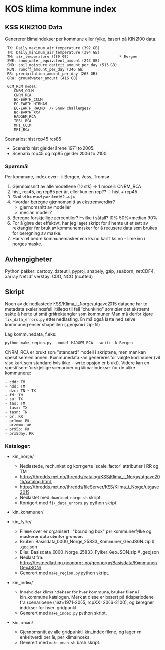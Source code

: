 KOS klima kommune index
=======================

## KSS KIN2100 Data

Genererer klimaindekser per kommune eller fylke, basert på KIN2100 data.

```
 TX: Daily_maximum_air_temperature (392 GB)
 TN: Daily_minimum_air_temperature (394 GB)
 TM: air_temperature (350 GB)                       * Bergen
 SWE: snow_water_equivalent_amount (243 GB)
 SMD: soil_moisture_deficit_amount_per_day (513 GB)
 RUN: runoff_amount_per_day (346 GB)
 RR: precipitation_amount_per_day (263 GB)
 GRW: groundwater_amount (416 GB) 

 GCM_RCM model:
    CNRM_CCLM
    CNRM_RCA
    EC-EARTH_CCLM
    EC-EARTH_HIRHAM
    EC-EARTH_RACMO  // Snow challenges?
    EC-EARTH_RCA
    HADGEM_RCA
    IPSL_RCA
    MPI_CCLM
    MPI_RCA
```

Scenarios: hist rcp45 rcp85
- Scenario hist gjelder årene 1971 to 2005.
- Scenario rcp45 og rcp85 gjelder 2006 to 2100.


### Spørsmål

Per kommune, index over: -> Bergen, Voss, Tromsø

1. Gjennomsnitt av alle modellene (10 stk) -> 1 modell: CNRM_RCA
2. hist, rcp45, og rcp85 per år, eller kun en rcp?? -> hist + rcp45
3. Skal vi ha med per årstid?                       -> ja
4. Hvordan beregne gjennomsnitt av ekstremverdier?
    - gjennomsnitt av modeller
    - median modell?
5. Beregne forskjellige percentiler? Hvilke i såfall?  10% 50%=median 90%
6. For å gjøre det effektivt, har jeg laget skript for å hente ut
   et sett av rektangler før bruk av kommunemasker for å redusere data
   som brukes for beregning av maske.
7. Har vi et bedre kommunemasker enn ks.no kart?
    ks.no - lime inn i norges maske.

## Avhengigheter

Python pakker: cartopy, dateutil, pyproj, shapely, gzip, seaborn, netCDF4, xarray
Netcdf verktøy: CDO, NCO (ncatted)

## Skript

Noen av de nedlastede KSS/Klima_i_Norge/utgave2015 dataene har to metadata skaleringsfeil i tillegg til
feil "chunking" som gjør det ekstremt sakte å hente ut små gridrektangler som kommuner. Man må derfor kjøre
`fix_data_errors.py` etter nedlasting. En må også laste ned selve kommunegrenser shapefilen (.geojson i zip-fil)

Lag kommunedata, f.eks:

`python make_region.py --model HADGEM_RCA --write -k Bergen`

CNRM_RCA er brukt som "standard" modell i skriptene, men man kan spesifisere en annen. Kommunedata
kan genereres for valgte kommuner (vil vise kart som standard hvis ikke --write opsjon er brukt).
Videre kan en spesifisere forskjellige scenarioer og klima-indekser for de ulike kommunene:

    - cdd: TM
    - hdd: TM
    - dzc: TN + TX
    - fd: TN
    - su: TX
    - tas: TM
    - tasx: TX
    - tasn: TN
    - pr: RR
    - pr1mm: RR
    - pr20mm: RR
    - pr95p: RR
    - prx5day: RR


### Kataloger:

- kin_norge/
    - Nedlastede, rechunket og korrigerte 'scale_factor' attributter i RR og TM
    - https://thredds.met.no/thredds/catalog/KSS/Klima_i_Norge/utgave2015/catalog.html 
    - https://thredds.met.no/thredds/fileServer/KSS/Klima_i_Norge/utgave2015
    - Nedlastet med `download_norge.sh` skript.
    - Korrigert med `fix_data_errors.py` python skript.

- kin_kommuner/
- kin_fylke/
    - Filene over er organisert i "bounding box" per kommune/fylke og maskerer data utenfor grensen.
    - Bruker: Basisdata_0000_Norge_25833_Kommuner_GeoJSON.zip # .geojson
    - Eller: Basisdata_0000_Norge_25833_Fylker_GeoJSON.zip # .geojson
    - Nedlast fra: https://testnedlasting.geonorge.no/geonorge/Basisdata/Kommuner/GeoJSON/
    - Generert med `make_region.py` python skript.

- kin_index/
    - Inneholder klimaindekser for hver kommune, bruker filene i kin_kommune katalogen. Merk at
    disse er basert på tidsperiodene fra scenarioene (hist=1971-2005, rcpXX=2006-2100), og
    beregner indekser for hvert gridpunkt.
    - Generert med `make_index.py` python skript.

- kin_mean/
    - Gjennomsnitt av alle gridpunkt i kin_index filene, og lager en enkeltverdi per år, per klimaindeks.
    - Generert med `make_mean.sh` bash skript.
